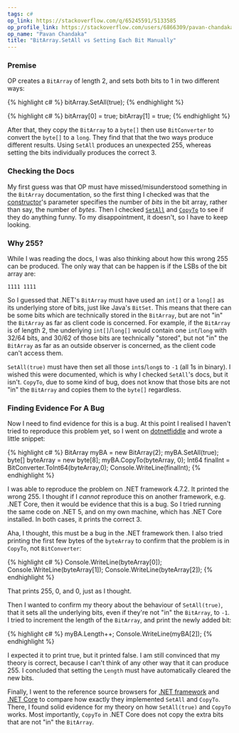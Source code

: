 ```yaml
---
tags: c#
op_link: https://stackoverflow.com/q/65245591/5133585
op_profile_link: https://stackoverflow.com/users/6866309/pavan-chandaka
op_name: "Pavan Chandaka"
title: "BitArray.SetAll vs Setting Each Bit Manually"
---
```


### Premise

OP creates a `BitArray` of length 2, and sets both bits to 1 in two different ways:

{% highlight c# %}
bitArray.SetAll(true);
{% endhighlight %}

{% highlight c# %}
bitArray[0] = true;
bitArray[1] = true;
{% endhighlight %}

After that, they copy the `BitArray` to a `byte[]` then use `BitConverter` to convert the `byte[]` to a `long`. They find that that the two ways produce different results. Using `SetAll` produces an unexpected 255, whereas setting the bits individually produces the correct 3.

### Checking the Docs

My first guess was that OP must have missed/misunderstood something in the `BitArray` documentation, so the first thing I checked was that the [constructor](https://docs.microsoft.com/en-us/dotnet/api/system.collections.bitarray.-ctor?view=net-5.0#System_Collections_BitArray__ctor_System_Int32_)'s parameter specifies the number of *bits* in the bit array, rather than say, the number of *bytes*. Then I checked [`SetAll`](https://docs.microsoft.com/en-us/dotnet/api/system.collections.bitarray.setall?view=net-5.0#System_Collections_BitArray_SetAll_System_Boolean_) and [`CopyTo`](https://docs.microsoft.com/en-us/dotnet/api/system.collections.bitarray.copyto?view=net-5.0#System_Collections_BitArray_CopyTo_System_Array_System_Int32_) to see if they do anything funny. To my disappointment, it doesn't, so I have to keep looking.

### Why 255?

While I was reading the docs, I was also thinking about how this wrong 255 can be produced. The only way that can be happen is if the LSBs of the bit array are:

```
1111 1111
```

So I guessed that .NET's `BitArray` must have used an `int[]` or a `long[]` as its underlying store of bits, just like Java's `BitSet`. This means that there can be some bits which are technically stored in the `BitArray`, but are not "in" the `BitArray` as far as client code is concerned. For example, if the `BitArray` is of length 2, the underlying `int[]`/`long[]` would contain one `int`/`long` with 32/64 bits, and 30/62 of those bits are technically "stored", but not "in" the `BitArray` as far as an outside observer is concerned, as the client code can't access them.

`SetAll(true)` must have then set all those `int`s/`long`s to `-1` (all 1s in binary). I wished this were documented, which is why I checked `SetAll`'s docs, but it isn't. `CopyTo`, due to some kind of bug, does not know that those bits are not "in" the `BitArray` and copies them to the `byte[]` regardless. 

### Finding Evidence For A Bug

Now I need to find evidence for this is a bug. At this point I realised I haven't tried to reproduce this problem yet, so I went on [dotnetfiddle](https://dotnetfiddle.net/) and wrote a little snippet:

{% highlight c# %}
BitArray myBA = new BitArray(2);
myBA.SetAll(true);            
byte[] byteArray = new byte[8];
myBA.CopyTo(byteArray, 0);
Int64 finalInt = BitConverter.ToInt64(byteArray,0);
Console.WriteLine(finalInt);
{% endhighlight %}

I was able to reproduce the problem on .NET framework 4.7.2. It printed the wrong 255. I thought if I _cannot_ reproduce this on another framework, e.g. .NET Core, then it would be evidence that this is a bug. So I tried running the same code on .NET 5, and on my own machine, which has .NET Core installed. In both cases, it prints the correct 3.

Aha, I thought, this must be a bug in the .NET framework then. I also tried printing the first few bytes of the `byteArray` to confirm that the problem is in `CopyTo`, not `BitConverter`:

{% highlight c# %}
Console.WriteLine(byteArray[0]);
Console.WriteLine(byteArray[1]);
Console.WriteLine(byteArray[2]);
{% endhighlight %}

That prints 255, 0, and 0, just as I thought.

Then I wanted to confirm my theory about the behaviour of `SetAll(true)`, that it sets all the underlying bits, even if they're not "in" the `BitArray`, to `-1`. I tried to increment the length of the `BitArray`, and print the newly added bit:

{% highlight c# %}
myBA.Length++;
Console.WriteLine(myBA[2]);
{% endhighlight %}

I expected it to print true, but it printed false. I am still convinced that my theory is correct, because I can't think of any other way that it can produce 255. I concluded that setting the `Length` must have automatically cleared the new bits.

Finally, I went to the reference source browsers for [.NET framework](https://referencesource.microsoft.com/) and [.NET Core](https://source.dot.net) to compare how exactly they implemented `SetAll` and `CopyTo`. There, I found solid evidence for my theory on how `SetAll(true)` and `CopyTo` works. Most importantly, `CopyTo` in .NET Core does not copy the extra bits that are not "in" the `BitArray`.
